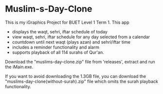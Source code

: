 # Muslim-s-Day-Clone
This is my iGraphics Project for BUET Level 1 Term 1.
This app
- displays the waqt, sehri, iftar schedule of today
- view waqt, sehri, iftar schedule for any day selected from a calendar
- countdown until next waqt (plays azan) and sehri/iftar time
- includes a reminder functionality and alarm
- supports playback of all 114 surahs of Qur'an.

Download the "muslims-day-clone.zip" file from 'releases', extract and run the iMain.exe.

If you want to avoid downloading the 1.3GB file, you can download the "muslims-day-clone(without-surah).zip" file which omits the surah playback functionality.
